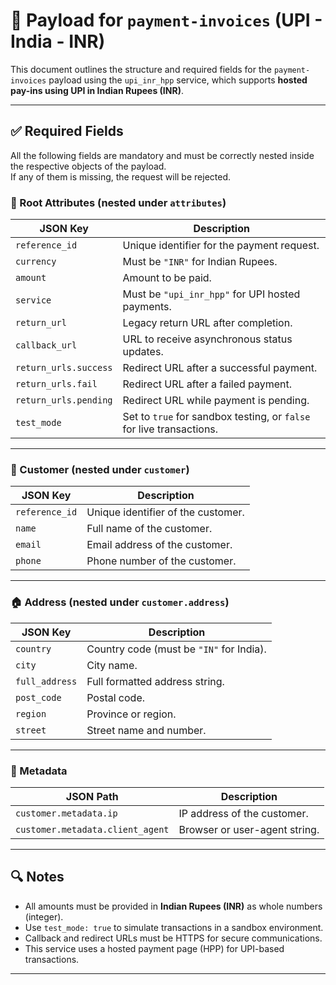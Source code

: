 # 📄 Payload for `payment-invoices` (UPI - India - INR)

This document outlines the structure and required fields for the `payment-invoices` payload using the `upi_inr_hpp` service, which supports **hosted pay-ins using UPI in Indian Rupees (INR)**.

---

## ✅ Required Fields

All the following fields are mandatory and must be correctly nested inside the respective objects of the payload.  
If any of them is missing, the request will be rejected.

### 🧾 Root Attributes (nested under `attributes`)

| JSON Key             | Description                                                                 |
|----------------------|-----------------------------------------------------------------------------|
| `reference_id`       | Unique identifier for the payment request.                                  |
| `currency`           | Must be `"INR"` for Indian Rupees.                                          |
| `amount`             | Amount to be paid.                                                          |
| `service`            | Must be `"upi_inr_hpp"` for UPI hosted payments.                            |
| `return_url`         | Legacy return URL after completion.                                         |
| `callback_url`       | URL to receive asynchronous status updates.                                 |
| `return_urls.success`| Redirect URL after a successful payment.                                    |
| `return_urls.fail`   | Redirect URL after a failed payment.                                        |
| `return_urls.pending`| Redirect URL while payment is pending.                                      |
| `test_mode`          | Set to `true` for sandbox testing, or `false` for live transactions.        |

---

### 👤 Customer (nested under `customer`)

| JSON Key             | Description                                                             |
|----------------------|-------------------------------------------------------------------------|
| `reference_id`       | Unique identifier of the customer.                                      |
| `name`               | Full name of the customer.                                              |
| `email`              | Email address of the customer.                                          |
| `phone`              | Phone number of the customer.                                           |

---

### 🏠 Address (nested under `customer.address`)

| JSON Key        | Description                                                                 |
|------------------|-----------------------------------------------------------------------------|
| `country`        | Country code (must be `"IN"` for India).                                     |
| `city`           | City name.                                                                  |
| `full_address`   | Full formatted address string.                                              |
| `post_code`      | Postal code.                                                                |
| `region`         | Province or region.                                                         |
| `street`         | Street name and number.                                                     |

---

### 🧩 Metadata

| JSON Path                          | Description                                                             |
|------------------------------------|-------------------------------------------------------------------------|
| `customer.metadata.ip`             | IP address of the customer.                                             |
| `customer.metadata.client_agent`   | Browser or user-agent string.                                           |

---

## 🔍 Notes

- All amounts must be provided in **Indian Rupees (INR)** as whole numbers (integer).
- Use `test_mode: true` to simulate transactions in a sandbox environment.
- Callback and redirect URLs must be HTTPS for secure communications.
- This service uses a hosted payment page (HPP) for UPI-based transactions.

---
